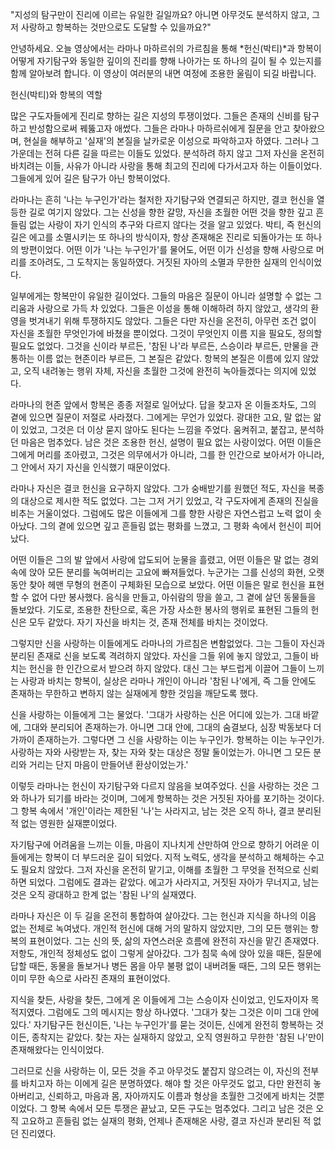 "지성의 탐구만이 진리에 이르는 유일한 길일까요?
아니면 아무것도 분석하지 않고,
그저 사랑하고 항복하는 것만으로도 도달할 수 있을까요?"

안녕하세요.
오늘 영상에서는 라마나 마하르쉬의 가르침을 통해 *헌신(박티)*과 항복이 어떻게 자기탐구와 동일한 깊이의 진리를 향해 나아가는 또 하나의 길이 될 수 있는지를 함께 알아보려 합니다.
이 영상이 여러분의 내면 여정에 조용한 울림이 되길 바랍니다.

헌신(박티)와 항복의 역할

많은 구도자들에게 진리로 향하는 길은 지성의 투쟁이었다.
그들은 존재의 신비를 탐구하고 반성함으로써 꿰뚫고자 애썼다.
그들은 라마나 마하르쉬에게 질문을 안고 찾아왔으며,
현실을 해부하고 '실재'의 본질을 날카로운 이성으로 파악하고자 하였다.
그러나 그 가운데는 전혀 다른 길을 따르는 이들도 있었다.
분석하려 하지 않고 그저 자신을 온전히 바치려는 이들,
사유가 아니라 사랑을 통해 최고의 진리에 다가서고자 하는 이들이었다.
그들에게 있어 길은 탐구가 아닌 항복이었다.

라마나는 흔히 '나는 누구인가'라는 철저한 자기탐구와 연결되곤 하지만,
결코 헌신을 열등한 길로 여기지 않았다.
그는 신성을 향한 갈망,
자신을 초월한 어떤 것을 향한 깊고 흔들림 없는 사랑이 자기 인식의 추구와 다르지 않다는 것을 알고 있었다.
박티,
즉 헌신의 길은 에고를 소멸시키는 또 하나의 방식이자,
항상 존재해온 진리로 되돌아가는 또 하나의 방편이었다.
어떤 이가 '나는 누구인가'를 물어도,
어떤 이가 신성을 향해 사랑으로 머리를 조아려도,
그 도착지는 동일하였다.
거짓된 자아의 소멸과 무한한 실재의 인식이었다.

일부에게는 항복만이 유일한 길이었다.
그들의 마음은 질문이 아니라 설명할 수 없는 그리움과 사랑으로 가득 차 있었다.
그들은 이성을 통해 이해하려 하지 않았고,
생각의 환영을 벗겨내기 위해 투쟁하지도 않았다.
그들은 다만 자신을 온전히,
아무런 조건 없이 자신을 초월한 무엇인가에 바쳤을 뿐이었다.
그것이 무엇인지 이름 지을 필요도,
정의할 필요도 없었다.
그것을 신이라 부르든,
'참된 나'라 부르든,
스승이라 부르든,
만물을 관통하는 이름 없는 현존이라 부르든,
그 본질은 같았다.
항복의 본질은 이름에 있지 않았고,
오직 내려놓는 행위 자체,
자신을 초월한 그것에 완전히 녹아들겠다는 의지에 있었다.

라마나의 현존 앞에서 항복은 종종 저절로 일어났다.
답을 찾고자 온 이들조차도,
그의 곁에 있으면 질문이 저절로 사라졌다.
그에게는 무언가 있었다.
광대한 고요,
말 없는 앎이 있었고,
그것은 더 이상 묻지 않아도 된다는 느낌을 주었다.
움켜쥐고,
붙잡고,
분석하던 마음은 멈추었다.
남은 것은 조용한 헌신,
설명이 필요 없는 사랑이었다.
어떤 이들은 그에게 머리를 조아렸고,
그것은 의무에서가 아니라,
그를 한 인간으로 보아서가 아니라,
그 안에서 자기 자신을 인식했기 때문이었다.

라마나 자신은 결코 헌신을 요구하지 않았다.
그가 숭배받기를 원했던 적도,
자신을 복종의 대상으로 제시한 적도 없었다.
그는 그저 거기 있었고,
각 구도자에게 존재의 진실을 비추는 거울이었다.
그럼에도 많은 이들에게 그를 향한 사랑은 자연스럽고 노력 없이 솟아났다.
그의 곁에 있으면 깊고 흔들림 없는 평화를 느꼈고,
그 평화 속에서 헌신이 피어났다.

어떤 이들은 그의 발 앞에서 사랑에 압도되어 눈물을 흘렸고,
어떤 이들은 말 없는 경외 속에 앉아 모든 분리를 녹여버리는 고요에 빠져들었다.
누군가는 그를 신성의 화현,
오랫동안 찾아 헤맨 무형의 현존이 구체화된 모습으로 보았다.
어떤 이들은 말로 헌신을 표현할 수 없어 다만 봉사했다.
음식을 만들고,
아쉬람의 땅을 쓸고,
그 곁에 살던 동물들을 돌보았다.
기도로,
조용한 찬탄으로,
혹은 가장 사소한 봉사의 행위로 표현된 그들의 헌신은 모두 같았다.
자기 자신을 바치는 것,
존재 전체를 바치는 것이었다.

그렇지만 신을 사랑하는 이들에게도 라마나의 가르침은 변함없었다.
그는 그들이 자신과 분리된 존재로 신을 보도록 격려하지 않았다.
자신을 그들 위에 놓지 않았고,
그들이 바치는 헌신을 한 인간으로서 받으려 하지 않았다.
대신 그는 부드럽게 이끌어 그들이 느끼는 사랑과 바치는 항복이,
실상은 라마나 개인이 아니라 '참된 나'에게,
즉 그들 안에도 존재하는 무한하고 변하지 않는 실재에게 향한 것임을 깨닫도록 했다.

신을 사랑하는 이들에게 그는 물었다.
'그대가 사랑하는 신은 어디에 있는가.
그대 바깥에,
그대와 분리되어 존재하는가.
아니면 그대 안에,
그대의 숨결보다,
심장 박동보다 더 가까이 존재하는가.
그렇다면 그 신을 사랑하는 이는 누구인가.
항복하는 이는 누구인가.
사랑하는 자와 사랑받는 자,
찾는 자와 찾는 대상은 정말 둘이었는가.
아니면 그 모든 분리와 거리는 단지 마음이 만들어낸 환상이었는가.'

이렇듯 라마나는 헌신이 자기탐구와 다르지 않음을 보여주었다.
신을 사랑하는 것은 그와 하나가 되기를 바라는 것이며,
그에게 항복하는 것은 거짓된 자아를 포기하는 것이다.
그 항복 속에서 '개인'이라는 제한된 '나'는 사라지고,
남는 것은 오직 하나,
결코 분리된 적 없는 영원한 실재뿐이었다.

자기탐구에 어려움을 느끼는 이들,
마음이 지나치게 산만하여 안으로 향하기 어려운 이들에게는 항복이 더 부드러운 길이 되었다.
지적 노력도,
생각을 분석하고 해체하는 수고도 필요치 않았다.
그저 자신을 온전히 맡기고,
이해를 초월한 그 무엇을 전적으로 신뢰하면 되었다.
그럼에도 결과는 같았다.
에고가 사라지고,
거짓된 자아가 무너지고,
남는 것은 오직 광대하고 한계 없는 '참된 나'의 실재였다.

라마나 자신은 이 두 길을 온전히 통합하여 살아갔다.
그는 헌신과 지식을 하나의 이음 없는 전체로 녹여냈다.
개인적 헌신에 대해 거의 말하지 않았지만,
그의 모든 행위는 항복의 표현이었다.
그는 신의 뜻,
삶의 자연스러운 흐름에 완전히 자신을 맡긴 존재였다.
저항도,
개인적 정체성도 없이 그렇게 살아갔다.
그가 침묵 속에 앉아 있을 때든,
질문에 답할 때든,
동물을 돌보거나 병든 몸을 아무 불평 없이 내버려둘 때든,
그의 모든 행위는 이미 무한 속으로 사라진 존재의 표현이었다.

지식을 찾든,
사랑을 찾든,
그에게 온 이들에게 그는 스승이자 신이었고,
인도자이자 목적지였다.
그럼에도 그의 메시지는 항상 하나였다.
'그대가 찾는 그것은 이미 그대 안에 있다.' 자기탐구든 헌신이든,
'나는 누구인가'를 묻는 것이든,
신에게 완전히 항복하는 것이든,
종착지는 같았다.
찾는 자는 실재하지 않았고,
오직 영원하고 무한한 '참된 나'만이 존재해왔다는 인식이었다.

그러므로 신을 사랑하는 이,
모든 것을 주고 아무것도 붙잡지 않으려는 이,
자신의 전부를 바치고자 하는 이에게 길은 분명하였다.
해야 할 것은 아무것도 없고,
다만 완전히 놓아버리고,
신뢰하고,
마음과 몸,
자아까지도 이름과 형상을 초월한 그것에게 바치는 것뿐이었다.
그 항복 속에서 모든 투쟁은 끝났고,
모든 구도는 멈추었다.
그리고 남은 것은 오직 고요하고 흔들림 없는 실재의 평화,
언제나 존재해온 사랑,
결코 자신과 분리된 적 없던 진리였다.
